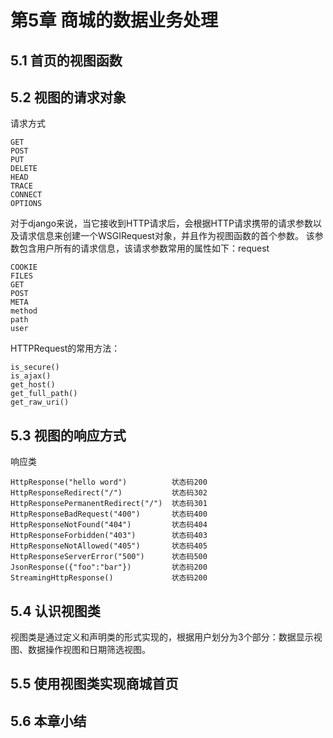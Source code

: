 # 第5章 商城的数据业务处理

## 5.1 首页的视图函数


## 5.2 视图的请求对象

请求方式
```text
GET
POST
PUT
DELETE
HEAD
TRACE
CONNECT
OPTIONS
```
对于django来说，当它接收到HTTP请求后，会根据HTTP请求携带的请求参数以及请求信息来创建一个WSGIRequest对象，并且作为视图函数的首个参数。
该参数包含用户所有的请求信息，该请求参数常用的属性如下：request
```text
COOKIE
FILES
GET
POST
META
method
path
user

```

HTTPRequest的常用方法：
```text
is_secure()
is_ajax()
get_host()
get_full_path()
get_raw_uri()

```

## 5.3 视图的响应方式

响应类
```text
HttpResponse("hello word")          状态码200
HttpResponseRedirect("/")           状态码302
HttpResponsePermanentRedirect("/")  状态码301
HttpResponseBadRequest("400")       状态码400
HttpResponseNotFound("404")         状态码404
HttpResponseForbidden("403")        状态码403
HttpResponseNotAllowed("405")       状态码405
HttpResponseServerError("500")      状态码500
JsonResponse({"foo":"bar"})         状态码200
StreamingHttpResponse()             状态码200

```

## 5.4 认识视图类
视图类是通过定义和声明类的形式实现的，根据用户划分为3个部分：数据显示视图、数据操作视图和日期筛选视图。


## 5.5 使用视图类实现商城首页


## 5.6 本章小结
 